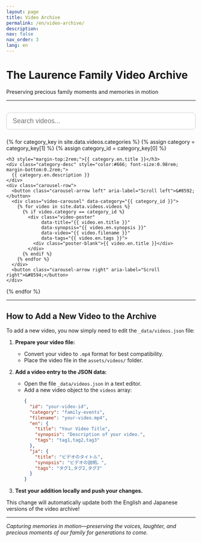 ```yaml
---
layout: page
title: Video Archive
permalink: /en/video-archive/
description: 
nav: false
nav_order: 3
lang: en
---
```


# The Laurence Family Video Archive
Preserving precious family moments and memories in motion

---

<!-- Search Bar -->
<div style="width: 100%; margin: 2rem 0 1.5rem 0; text-align: center;">
  <input id="videoSearchInput" type="text" placeholder="Search videos..." style="width: 100%; padding: 0.7rem 1rem; font-size: 1.1rem; border-radius: 8px; border: 1px solid #ccc;">
</div>

<!-- Netflix-style Video Gallery by Category with Carousel -->
<div class="video-gallery-section">
  {% for category_key in site.data.videos.categories %}
    {% assign category = category_key[1] %}
    {% assign category_id = category_key[0] %}
    
    <h3 style="margin-top:2rem;">{{ category.en.title }}</h3>
    <div class="category-desc" style="color:#666; font-size:0.98rem; margin-bottom:0.2rem;">
      {{ category.en.description }}
    </div>
    <div class="carousel-row">
      <button class="carousel-arrow left" aria-label="Scroll left">&#8592;</button>
      <div class="video-carousel" data-category="{{ category_id }}">
        {% for video in site.data.videos.videos %}
          {% if video.category == category_id %}
            <div class="video-poster" 
                 data-title="{{ video.en.title }}" 
                 data-synopsis="{{ video.en.synopsis }}" 
                 data-video="{{ video.filename }}" 
                 data-tags="{{ video.en.tags }}">
              <div class="poster-blank">{{ video.en.title }}</div>
            </div>
          {% endif %}
        {% endfor %}
      </div>
      <button class="carousel-arrow right" aria-label="Scroll right">&#8594;</button>
    </div>
  {% endfor %}
</div>

<!-- Modal for video details -->
<div id="videoModal" class="video-modal" style="display:none;">
  <div class="video-modal-content">
    <span class="video-modal-close">&times;</span>
    <h3 id="modalTitle">Video Title</h3>
    <p id="modalSynopsis">Video synopsis goes here.</p>
    <button id="modalPlayBtn" style="margin-top:1rem; padding:0.5rem 1.5rem; font-size:1rem;">▶ Play</button>
  </div>
</div>

<style>
.carousel-row {
  display: flex;
  align-items: center;
  margin: 1.5rem 0 2.5rem 0;
  width: 100%;
  max-width: 100%;
  box-sizing: border-box;
}
.video-carousel {
  display: flex;
  overflow-x: auto;
  scroll-behavior: smooth;
  gap: 1.5rem;
  padding: 1rem 0;
  flex: 1 1 auto;
  width: 100%;
  max-width: 100%;
  box-sizing: border-box;
}
.video-poster {
  flex: 0 0 180px;
  width: 180px;
  height: 260px;
  cursor: pointer;
  transition: transform 0.2s;
  display: flex;
  align-items: flex-end;
}
.video-poster:hover {
  transform: scale(1.05);
}
.poster-blank {
  background: linear-gradient(135deg, #e0e0e0 60%, #bdbdbd 100%);
  border-radius: 12px;
  width: 100%;
  height: 100%;
  display: flex;
  align-items: flex-end;
  justify-content: center;
  font-size: 1.1rem;
  font-weight: 600;
  color: #555;
  padding: 1rem;
  box-shadow: 0 2px 8px rgba(0,0,0,0.07);
  text-align: center;
}
.carousel-arrow {
  background: #fff;
  border: 1px solid #ccc;
  border-radius: 50%;
  width: 38px;
  height: 38px;
  font-size: 1.5rem;
  color: #888;
  cursor: pointer;
  margin: 0 0.5rem;
  display: flex;
  align-items: center;
  justify-content: center;
  box-shadow: 0 2px 8px rgba(0,0,0,0.07);
  transition: background 0.2s, color 0.2s;
  z-index: 2;
}
.carousel-arrow:hover {
  background: #e50914;
  color: #fff;
}
.carousel-arrow[disabled] {
  opacity: 0.3;
  pointer-events: none;
}
.video-modal {
  position: fixed;
  z-index: 1000;
  left: 0; top: 0; width: 100vw; height: 100vh;
  background: rgba(0,0,0,0.5);
  display: flex;
  align-items: center;
  justify-content: center;
}
.video-modal-content {
  background: #fff;
  border-radius: 10px;
  padding: 2rem 2.5rem;
  max-width: 400px;
  width: 90vw;
  box-shadow: 0 4px 24px rgba(0,0,0,0.15);
  position: relative;
  text-align: center;
}
.video-modal-close {
  position: absolute;
  top: 1rem; right: 1.2rem;
  font-size: 2rem;
  color: #888;
  cursor: pointer;
}
#modalPlayBtn {
  background: #e50914;
  color: #fff;
  border: none;
  border-radius: 5px;
  cursor: pointer;
}
@media (max-width: 600px) {
  .video-poster {
    flex: 0 0 110px;
    width: 110px;
    height: 160px;
  }
  .poster-blank {
    font-size: 0.9rem;
    padding: 0.5rem;
  }
}
.category-desc {
  width: 100%;
  max-width: 100%;
  box-sizing: border-box;
}
</style>

<script>
document.addEventListener('DOMContentLoaded', function() {
  // Video modal logic
  const videoPosters = document.querySelectorAll('.video-poster');
  const videoModal = document.getElementById('videoModal');
  const modalTitle = document.getElementById('modalTitle');
  const modalSynopsis = document.getElementById('modalSynopsis');
  const modalPlayBtn = document.getElementById('modalPlayBtn');
  const videoClose = document.querySelector('.video-modal-close');

  videoPosters.forEach(poster => {
    poster.addEventListener('click', function() {
      modalTitle.textContent = poster.getAttribute('data-title');
      modalSynopsis.textContent = poster.getAttribute('data-synopsis');
      const videoFile = poster.getAttribute('data-video');
      
      modalPlayBtn.onclick = function() {
        // For now, just show an alert. In the future, you could implement actual video playback
        alert('Video playback would open here: ' + videoFile);
        // Example of what you could do:
        // window.open('{{ "/assets/videos/" | relative_url }}' + videoFile, '_blank');
      };
      
      videoModal.style.display = 'flex';
    });
  });

  videoClose.addEventListener('click', function() {
    videoModal.style.display = 'none';
  });

  window.addEventListener('click', function(event) {
    if (event.target === videoModal) {
      videoModal.style.display = 'none';
    }
  });

  // Carousel arrow logic
  const leftArrows = document.querySelectorAll('.carousel-arrow.left');
  const rightArrows = document.querySelectorAll('.carousel-arrow.right');

  leftArrows.forEach(arrow => {
    arrow.addEventListener('click', function() {
      const carousel = arrow.parentNode.querySelector('.video-carousel');
      const poster = carousel.querySelector('.video-poster');
      let scrollAmount = poster ? poster.offsetWidth + 24 : 200;
      carousel.scrollBy({ left: -scrollAmount, behavior: 'smooth' });
    });
  });

  rightArrows.forEach(arrow => {
    arrow.addEventListener('click', function() {
      const carousel = arrow.parentNode.querySelector('.video-carousel');
      const poster = carousel.querySelector('.video-poster');
      let scrollAmount = poster ? poster.offsetWidth + 24 : 200;
      carousel.scrollBy({ left: scrollAmount, behavior: 'smooth' });
    });
  });

  // Video search filter
  const searchInput = document.getElementById('videoSearchInput');
  searchInput.addEventListener('input', function() {
    const query = searchInput.value.trim().toLowerCase();
    let anyVisible = false;
    document.querySelectorAll('.carousel-row').forEach(function(row) {
      const carousel = row.querySelector('.video-carousel');
      let posters = carousel ? carousel.querySelectorAll('.video-poster') : [];
      let visibleCount = 0;
      posters.forEach(function(poster) {
        const title = poster.getAttribute('data-title') || '';
        const synopsis = poster.getAttribute('data-synopsis') || '';
        const tags = poster.getAttribute('data-tags') || '';
        const match = title.toLowerCase().includes(query) || synopsis.toLowerCase().includes(query) || tags.toLowerCase().includes(query);
        poster.style.display = match ? '' : 'none';
        if (match) visibleCount++;
      });
      row.style.display = (visibleCount > 0) ? '' : 'none';
      if (visibleCount > 0) anyVisible = true;
    });
  });
});
</script>

---

## How to Add a New Video to the Archive

To add a new video, you now simply need to edit the `_data/videos.json` file:

1. **Prepare your video file:**
   - Convert your video to `.mp4` format for best compatibility.
   - Place the video file in the `assets/videos/` folder.

2. **Add a video entry to the JSON data:**
   - Open the file `_data/videos.json` in a text editor.
   - Add a new video object to the `videos` array:
     ```json
     {
       "id": "your-video-id",
       "category": "family-events",
       "filename": "your-video.mp4",
       "en": {
         "title": "Your Video Title",
         "synopsis": "Description of your video.",
         "tags": "tag1,tag2,tag3"
       },
       "ja": {
         "title": "ビデオのタイトル",
         "synopsis": "ビデオの説明。",
         "tags": "タグ1,タグ2,タグ3"
       }
     }
     ```

3. **Test your addition locally and push your changes.**

This change will automatically update both the English and Japanese versions of the video archive!

---

*Capturing memories in motion—preserving the voices, laughter, and precious moments of our family for generations to come.* 
